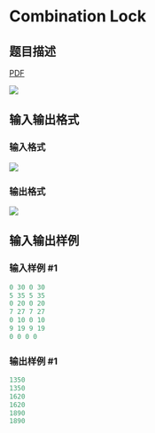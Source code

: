 # Combination Lock

## 题目描述

[problemUrl]: https://uva.onlinejudge.org/index.php?option=com_onlinejudge&Itemid=8&category=17&page=show_problem&problem=1491

[PDF](https://uva.onlinejudge.org/external/105/p10550.pdf)

![](https://cdn.luogu.com.cn/upload/vjudge_pic/UVA10550/428472ec782a12f386bbd27355d550e2e3b6eb59.png)

## 输入输出格式

### 输入格式

![](https://cdn.luogu.com.cn/upload/vjudge_pic/UVA10550/07484eeb59399e5506655619fd385d1216127cee.png)

### 输出格式

![](https://cdn.luogu.com.cn/upload/vjudge_pic/UVA10550/78fa2d0f4f665413714e4fb57a28622b19a04000.png)

## 输入输出样例

### 输入样例 #1

```cpp
0 30 0 30
5 35 5 35
0 20 0 20
7 27 7 27
0 10 0 10
9 19 9 19
0 0 0 0
```


### 输出样例 #1

```cpp
1350
1350
1620
1620
1890
1890
```


